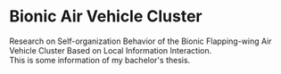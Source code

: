 # Bionic Air Vehicle Cluster
Research on Self-organization Behavior of the Bionic Flapping-wing Air Vehicle Cluster Based on Local Information Interaction.  
This is some information of my bachelor's thesis.
